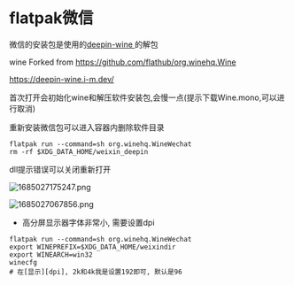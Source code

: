 # flatpak微信


微信的安装包是使用的[deepin-wine
](https://github.com/zq1997/deepin-wine#%E5%BF%AB%E9%80%9F%E5%BC%80%E5%A7%8B)的解包

wine Forked from https://github.com/flathub/org.winehq.Wine

https://deepin-wine.i-m.dev/

首次打开会初始化wine和解压软件安装包,会慢一点(提示下载Wine.mono,可以进行取消)

重新安装微信包可以进入容器内删除软件目录

```shell
flatpak run --command=sh org.winehq.WineWechat
rm -rf $XDG_DATA_HOME/weixin_deepin
```

dll提示错误可以关闭重新打开


![1685027175247.png](https://img1.imgtp.com/2023/05/25/WLfLi72y.png)

![1685027067856.png](https://img1.imgtp.com/2023/05/25/glRQqAkh.png)

- 高分屏显示器字体非常小, 需要设置dpi

```shell
flatpak run --command=sh org.winehq.WineWechat
export WINEPREFIX=$XDG_DATA_HOME/weixindir
export WINEARCH=win32
winecfg
# 在[显示][dpi], 2k和4k我是设置192即可, 默认是96
```
